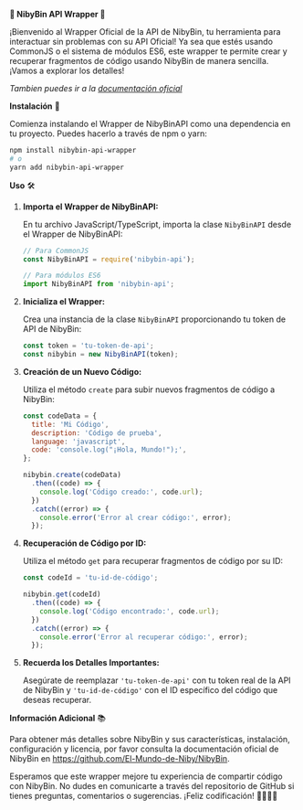 **🌟 NibyBin API Wrapper 🌟**

¡Bienvenido al Wrapper Oficial de la API de NibyBin, tu herramienta para interactuar sin problemas con su API Oficial! Ya sea que estés usando CommonJS o el sistema de módulos ES6, este wrapper te permite crear y recuperar fragmentos de código usando NibyBin de manera sencilla. ¡Vamos a explorar los detalles!

*Tambien puedes ir a la [documentación oficial](https://el-mundo-de-niby.gitbook.io/nibybin-api-wrapper-1/)*

**Instalación** 🚀

Comienza instalando el Wrapper de NibyBinAPI como una dependencia en tu proyecto. Puedes hacerlo a través de npm o yarn:

```bash
npm install nibybin-api-wrapper
# o
yarn add nibybin-api-wrapper
```

**Uso** 🛠️

1. **Importa el Wrapper de NibyBinAPI:**

   En tu archivo JavaScript/TypeScript, importa la clase `NibyBinAPI` desde el Wrapper de NibyBinAPI:

   ```javascript
   // Para CommonJS
   const NibyBinAPI = require('nibybin-api');

   // Para módulos ES6
   import NibyBinAPI from 'nibybin-api';
   ```

2. **Inicializa el Wrapper:**

   Crea una instancia de la clase `NibyBinAPI` proporcionando tu token de API de NibyBin:

   ```javascript
   const token = 'tu-token-de-api';
   const nibybin = new NibyBinAPI(token);
   ```

3. **Creación de un Nuevo Código:**

   Utiliza el método `create` para subir nuevos fragmentos de código a NibyBin:

   ```javascript
   const codeData = {
     title: 'Mi Código',
     description: 'Código de prueba',
     language: 'javascript',
     code: 'console.log("¡Hola, Mundo!");',
   };

   nibybin.create(codeData)
     .then((code) => {
       console.log('Código creado:', code.url);
     })
     .catch((error) => {
       console.error('Error al crear código:', error);
     });
   ```

4. **Recuperación de Código por ID:**

   Utiliza el método `get` para recuperar fragmentos de código por su ID:

   ```javascript
   const codeId = 'tu-id-de-código';

   nibybin.get(codeId)
     .then((code) => {
       console.log('Código encontrado:', code.url);
     })
     .catch((error) => {
       console.error('Error al recuperar código:', error);
     });
   ```

5. **Recuerda los Detalles Importantes:**

   Asegúrate de reemplazar `'tu-token-de-api'` con tu token real de la API de NibyBin y `'tu-id-de-código'` con el ID específico del código que deseas recuperar.

**Información Adicional** 📚

Para obtener más detalles sobre NibyBin y sus características, instalación, configuración y licencia, por favor consulta la documentación oficial de NibyBin en https://github.com/El-Mundo-de-Niby/NibyBin.

Esperamos que este wrapper mejore tu experiencia de compartir código con NibyBin. No dudes en comunicarte a través del repositorio de GitHub si tienes preguntas, comentarios o sugerencias. ¡Feliz codificación! 👨‍💻👩‍💻
